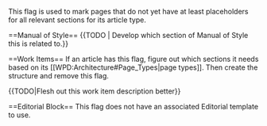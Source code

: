 This flag is used to mark pages that do not yet have at least placeholders for all relevant sections for its article type.

==Manual of Style==
{{TODO | Develop which section of Manual of Style this is related to.}}

==Work Items==
If an article has this flag, figure out which sections it needs based on its [[WPD:Architecture#Page_Types|page types]]. Then create the structure and remove this flag.

{{TODO|Flesh out this work item description better}}

==Editorial Block==
This flag does not have an associated Editorial template to use.